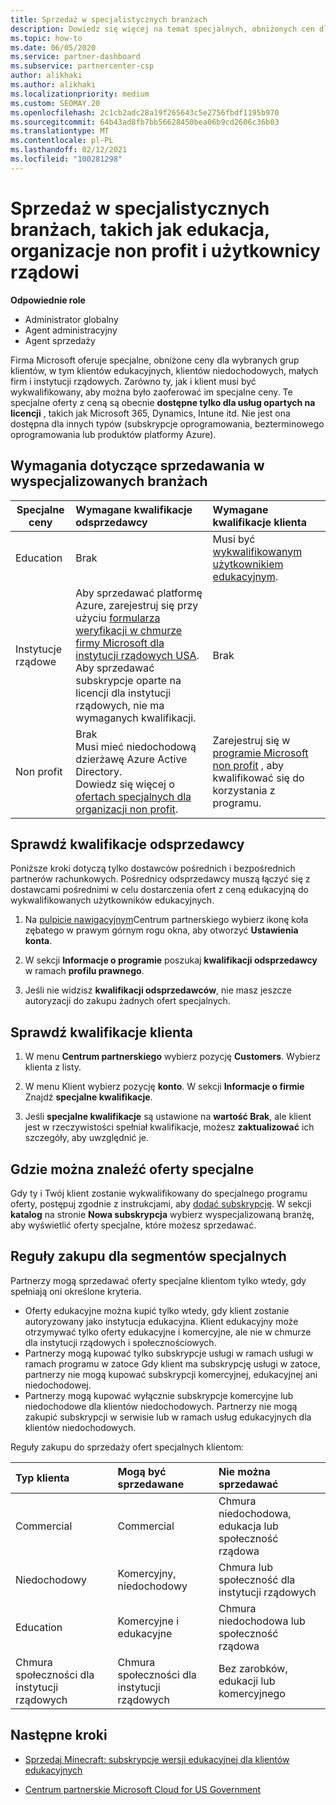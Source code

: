 ```yaml
---
title: Sprzedaż w specjalistycznych branżach
description: Dowiedz się więcej na temat specjalnych, obniżonych cen dla niektórych grup klientów, w tym klientów edukacyjnych, klientów niedochodowych i użytkowników rządowych.
ms.topic: how-to
ms.date: 06/05/2020
ms.service: partner-dashboard
ms.subservice: partnercenter-csp
author: alikhaki
ms.author: alikhaki
ms.localizationpriority: medium
ms.custom: SEOMAY.20
ms.openlocfilehash: 2c1cb2adc28a19f265643c5e2756fbdf1195b970
ms.sourcegitcommit: 64b43ad8fb7bb56628450bea06b9cd2606c36b03
ms.translationtype: MT
ms.contentlocale: pl-PL
ms.lasthandoff: 02/12/2021
ms.locfileid: "100281298"
---
```

# <a name="sell-to-specialized-industries-like-education-non-profit-and-government-users"></a>Sprzedaż w specjalistycznych branżach, takich jak edukacja, organizacje non profit i użytkownicy rządowi

**Odpowiednie role**

- Administrator globalny
- Agent administracyjny
- Agent sprzedaży

Firma Microsoft oferuje specjalne, obniżone ceny dla wybranych grup klientów, w tym klientów edukacyjnych, klientów niedochodowych, małych firm i instytucji rządowych. Zarówno ty, jak i klient musi być wykwalifikowany, aby można było zaoferować im specjalne ceny. Te specjalne oferty z ceną są obecnie **dostępne tylko dla usług opartych na licencji** , takich jak Microsoft 365, Dynamics, Intune itd. Nie jest ona dostępna dla innych typów (subskrypcje oprogramowania, bezterminowego oprogramowania lub produktów platformy Azure).

## <a name="requirements-to-sell-to-specialized-industries"></a>Wymagania dotyczące sprzedawania w wyspecjalizowanych branżach

|**Specjalne ceny**   |**Wymagane kwalifikacje odsprzedawcy**   |**Wymagane kwalifikacje klienta**   |
|----------------------------|:---------------------------------|:------------------------------------------|
|Education   |Brak   | Musi być [wykwalifikowanym użytkownikiem edukacyjnym](https://www.microsoftvolumelicensing.com/DocumentSearch.aspx?Mode=3&DocumentTypeId=7).   |
|Instytucje rządowe   |Aby sprzedawać platformę Azure, zarejestruj się przy użyciu [formularza weryfikacji w chmurze firmy Microsoft dla instytucji rządowych USA](https://azuregov.microsoft.com/csp). Aby sprzedawać subskrypcje oparte na licencji dla instytucji rządowych, nie ma wymaganych kwalifikacji.|   Brak|
|Non profit  |Brak<br/> Musi mieć niedochodową dzierżawę Azure Active Directory.<br/> Dowiedz się więcej o [ofertach specjalnych dla organizacji non profit](https://assetsprod.microsoft.com/mpn/nonprofit-skus-in-csp-faq.pdf).   |Zarejestruj się w [programie Microsoft non profit](https://nonprofit.microsoft.com/#/register) , aby kwalifikować się do korzystania z programu.   |

## <a name="check-your-reseller-qualifications"></a>Sprawdź kwalifikacje odsprzedawcy

Poniższe kroki dotyczą tylko dostawców pośrednich i bezpośrednich partnerów rachunkowych. Pośrednicy odsprzedawcy muszą łączyć się z dostawcami pośrednimi w celu dostarczenia ofert z ceną edukacyjną do wykwalifikowanych użytkowników edukacyjnych.

1. Na [pulpicie nawigacyjnym](https://partner.microsoft.com/dashboard)Centrum partnerskiego wybierz ikonę koła zębatego w prawym górnym rogu okna, aby otworzyć **Ustawienia konta**.

2. W sekcji **Informacje o programie** poszukaj **kwalifikacji odsprzedawcy** w ramach **profilu prawnego**.

3. Jeśli nie widzisz **kwalifikacji odsprzedawców**, nie masz jeszcze autoryzacji do zakupu żadnych ofert specjalnych.

## <a name="check-the-customer-qualifications"></a>Sprawdź kwalifikacje klienta

1. W menu **Centrum partnerskiego** wybierz pozycję **Customers**. Wybierz klienta z listy.

2. W menu Klient wybierz pozycję **konto**. W sekcji **Informacje o firmie** Znajdź **specjalne kwalifikacje**.

3. Jeśli **specjalne kwalifikacje** są ustawione na **wartość Brak**, ale klient jest w rzeczywistości spełniał kwalifikacje, możesz **zaktualizować** ich szczegóły, aby uwzględnić je.

## <a name="where-to-find-special-offers"></a>Gdzie można znaleźć oferty specjalne

Gdy ty i Twój klient zostanie wykwalifikowany do specjalnego programu oferty, postępuj zgodnie z instrukcjami, aby [dodać subskrypcję](create-a-new-subscription.md). W sekcji **katalog** na stronie **Nowa subskrypcja** wybierz wyspecjalizowaną branżę, aby wyświetlić oferty specjalne, które możesz sprzedawać.

## <a name="purchase-rules-for-special-segments"></a>Reguły zakupu dla segmentów specjalnych

Partnerzy mogą sprzedawać oferty specjalne klientom tylko wtedy, gdy spełniają oni określone kryteria. 

- Oferty edukacyjne można kupić tylko wtedy, gdy klient zostanie autoryzowany jako instytucja edukacyjna. Klient edukacyjny może otrzymywać tylko oferty edukacyjne i komercyjne, ale nie w chmurze dla instytucji rządowych i społecznościowych.
- Partnerzy mogą kupować tylko subskrypcje usługi w ramach usługi w ramach programu w zatoce Gdy klient ma subskrypcję usługi w zatoce, partnerzy nie mogą kupować subskrypcji komercyjnej, edukacyjnej ani niedochodowej. 
- Partnerzy mogą kupować wyłącznie subskrypcje komercyjne lub niedochodowe dla klientów niedochodowych. Partnerzy nie mogą zakupić subskrypcji w serwisie lub w ramach usług edukacyjnych dla klientów niedochodowych.

Reguły zakupu do sprzedaży ofert specjalnych klientom:

|**Typ klienta**   |**Mogą być sprzedawane**   |**Nie można sprzedawać**   |
|:----------------------------|:---------------------------------|:------------------------------------------|
| Commercial |Commercial | Chmura niedochodowa, edukacja lub społeczność rządowa |
| Niedochodowy |Komercyjny, niedochodowy | Chmura lub społeczność dla instytucji rządowych |
| Education |Komercyjne i edukacyjne | Chmura niedochodowa lub społeczność rządowa |
| Chmura społeczności dla instytucji rządowych |Chmura społeczności dla instytucji rządowych | Bez zarobków, edukacji lub komercyjnego |

## <a name="next-steps"></a>Następne kroki

- [Sprzedaj Minecraft: subskrypcje wersji edukacyjnej dla klientów edukacyjnych](minecraft-subscriptions.md)

- [Centrum partnerskie Microsoft Cloud for US Government](partner-center-for-microsoft-us-govt-cloud.md)
